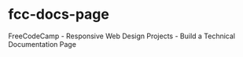 # fcc-docs-page
FreeCodeCamp - Responsive Web Design Projects - Build a Technical Documentation Page
